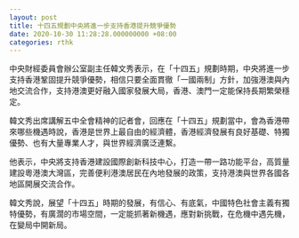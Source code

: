 ```yaml
---
layout: post
title: 十四五規劃中央將進一步支持香港提升競爭優勢
date: 2020-10-30 11:28:28.000000000 +08:00
categories: rthk
---
```


中央財經委員會辦公室副主任韓文秀表示，在「十四五」規劃時期，中央將進一步支持香港鞏固提升競爭優勢，相信只要全面貫徹「一國兩制」方針，加強港澳與內地交流合作，支持港澳更好融入國家發展大局，香港、澳門一定能保持長期繁榮穩定。

韓文秀出席講解五中全會精神的記者會，回應在「十四五」規劃當中，會為香港帶來哪些機遇時說，香港是世界上最自由的經濟體，香港經濟發展有良好基礎、特獨優勢、也有大量專業人才，與世界經濟廣泛連繫。

他表示，中央將支持香港建設國際創新科技中心，打造一帶一路功能平台，高質量建設粵港澳大灣區，完善便利港澳居民在內地發展的政策，支持港澳與世界各國各地區開展交流合作。

韓文秀說，展望「十四五」時期的發展，有信心、有底氣，中國特色社會主義有獨特優勢，有廣濶的市場空間，一定能抓著新機遇，應對新挑戰，在危機中遇先機，在變局中開新局。
